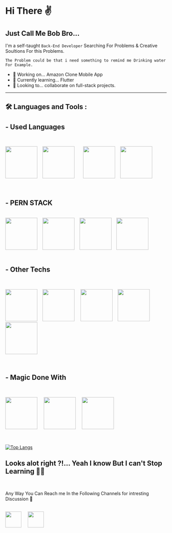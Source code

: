 # Hi There ✌️

## Just Call Me Bob Bro...

I'm a self-taught `Back-End Developer` Searching For Problems & Creative Soultions For this Problems.

`The Problem could be that i need something to remind me Drinking water For Example.`

- 🔭 Working on... Amazon Clone Mobile App
- 🌱 Currently learning... <i class="devicon-flutter-plain colored"></i> Flutter
- 👯 Looking to... collaborate on full-stack projects.

---

## 🛠 Languages and Tools :

<head>
<link rel="stylesheet" href="https://cdn.jsdelivr.net/gh/devicons/devicon@latest/devicon.min.css">

</head>

## - Used Languages

<br />

<img src="https://cdn.jsdelivr.net/gh/devicons/devicon/icons/javascript/javascript-original.svg" style="height:100px"/>&nbsp; &nbsp;
<img src="https://cdn.jsdelivr.net/gh/devicons/devicon/icons/typescript/typescript-original.svg" style="height:100px"/>&nbsp; &nbsp;
&nbsp; &nbsp;<img src="https://cdn.jsdelivr.net/gh/devicons/devicon/icons/html5/html5-original.svg" style="height:100px"/>&nbsp; &nbsp;
<img src="https://cdn.jsdelivr.net/gh/devicons/devicon/icons/css3/css3-original.svg" style="height:100px"/>

<br />

## - PERN STACK

<br />
<div>
<img src="https://cdn.jsdelivr.net/gh/devicons/devicon/icons/postgresql/postgresql-original-wordmark.svg" style="height:100px"/>&nbsp; &nbsp;
<img src='https://cdn.jsdelivr.net/gh/devicons/devicon/icons/express/express-original.svg' style="height:100px">&nbsp; &nbsp;
<img src="https://cdn.jsdelivr.net/gh/devicons/devicon/icons/react/react-original-wordmark.svg" style="height:100px"/>&nbsp; &nbsp;
<img src='https://cdn.jsdelivr.net/gh/devicons/devicon/icons/nodejs/nodejs-original.svg' style="height:100px">
</div>

<br />

## - Other Techs

<br />

<img src="https://cdn.jsdelivr.net/gh/devicons/devicon/icons/mysql/mysql-plain.svg" style="height:100px"/>&nbsp; &nbsp;
<img src="https://cdn.jsdelivr.net/gh/devicons/devicon/icons/tailwindcss/tailwindcss-plain.svg"
style="height:100px" /> &nbsp; &nbsp;
<img src="https://cdn.jsdelivr.net/gh/devicons/devicon/icons/amazonwebservices/amazonwebservices-plain-wordmark.svg" style="height:100px"/>&nbsp; &nbsp;
<img src="https://cdn.jsdelivr.net/gh/devicons/devicon/icons/jasmine/jasmine-plain-wordmark.svg" style="height:100px"/>&nbsp; &nbsp;
<img src="https://cdn.jsdelivr.net/gh/devicons/devicon/icons/eslint/eslint-original.svg" style="height:100px"/>

<br />

## - Magic Done With

<br />

<img src="https://cdn.jsdelivr.net/gh/devicons/devicon/icons/vscode/vscode-original.svg" style="height:100px"/> &nbsp; &nbsp;
<img src="https://cdn.jsdelivr.net/gh/devicons/devicon/icons/docker/docker-plain.svg" style="height:100px"/> &nbsp; &nbsp;
<img src="https://cdn.jsdelivr.net/gh/devicons/devicon/icons/git/git-plain.svg" style="height:100px" />

<br />

[![Top Langs](https://github-readme-stats.vercel.app/api/top-langs/?username=mahmoud-bebars)](https://github.com/anuraghazra/github-readme-stats)

## Looks alot right ?!... Yeah I know But I can't Stop Learning 🤷‍♂️

<br />

Any Way You Can Reach me In the Following Channels for intresting Discussion 🥸

<br />

<a herf="https://twitter.com/devbebars"  >
  <img src="https://cdn.jsdelivr.net/gh/devicons/devicon/icons/twitter/twitter-original.svg" style="height:50px" />
</a> &nbsp; &nbsp; 
<a herf="https://twitter.com/devbebars"  >
<img src="https://cdn.jsdelivr.net/gh/devicons/devicon/icons/linkedin/linkedin-original.svg"
style="height:50px" />
</a>

<br />
